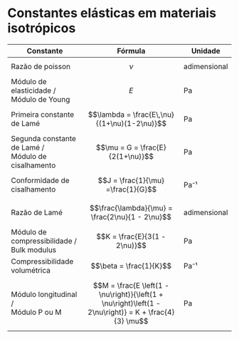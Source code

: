 # Constantes elásticas em materiais isotrópicos

| Constante                                             | Fórmula                                                                                                | Unidade      |
| ----------------------------------------------------- | ------------------------------------------------------------------------------------------------------ | ------------ |
| Razão de poisson                                      | $$\nu$$                                                                                                | adimensional |
| Módulo de elasticidade /<br>Módulo de Young           | $$E$$                                                                                                  | Pa           |
| Primeira constante de Lamé                            | $$\lambda = \frac{E\,\nu}{(1+\nu)(1-2\nu)}$$                                                           | Pa           |
| Segunda constante de Lamé /<br>Módulo de cisalhamento | $$\mu = G = \frac{E}{2(1+\nu)}$$                                                                       | Pa           |
| Conformidade de cisalhamento                          | $$J = \frac{1}{\mu} =\frac{1}{G}$$                                                                     | Pa⁻¹         |
| Razão de Lamé                                         | $$\frac{\lambda}{\mu} = \frac{2\nu}{1 - 2\nu}$$                                                        | adimensional |
| Módulo de compressibilidade / <br>Bulk modulus        | $$K = \frac{E}{3(1 - 2\nu)}$$                                                                          | Pa           |
| Compressibilidade volumétrica                         | $$\beta = \frac{1}{K}$$                                                                                | Pa⁻¹         |
| Módulo longitudinal /<br>Módulo P ou M                | $$M = \frac{E \left(1 - \nu\right)}{\left(1 + \nu\right)\left(1 - 2\nu\right)} = K + \frac{4}{3} \mu$$ | Pa           |
